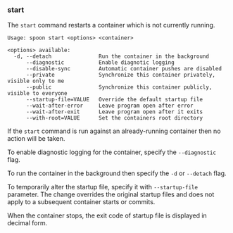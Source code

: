 ### start

The `start` command restarts a container which is not currently running. 

```
Usage: spoon start <options> <container>

<options> available:
  -d, --detach               Run the container in the background
      --diagnostic           Enable diagnotic logging
      --disable-sync         Automatic container pushes are disabled
      --private              Synchronize this container privately, visible only to me
      --public               Synchronize this container publicly, visible to everyone
      --startup-file=VALUE   Override the default startup file
      --wait-after-error     Leave program open after error
      --wait-after-exit      Leave program open after it exits
      --with-root=VALUE      Set the containers root directory
```

If the `start` command is run against an already-running container then no action will be taken. 

To enable diagnostic logging for the container, specify the `--diagnostic` flag. 

To run the container in the background then specify the `-d` or `--detach` flag.

To temporarily alter the startup file, specify it with `--startup-file` parameter. The change overrides the original startup files and does not apply to a subsequent container starts or commits.

When the container stops, the exit code of startup file is displayed in decimal form.
